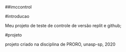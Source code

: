 ##imccontrol

#introducao 

Meu projeto de teste de controle de versão replit e github;

#projeto


projeto criado na disciplina de PRORO, unasp-sp, 2020